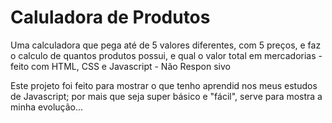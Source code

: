 # Caluladora de Produtos

Uma calculadora que pega até de 5 valores diferentes, com 5 preços, e faz o calculo de quantos produtos possui, e qual o valor total em mercadorias - feito com HTML, CSS e Javascript - Não Respon sivo

Este projeto foi feito para mostrar  o que tenho aprendid nos meus estudos de Javascript; por mais que seja super básico e "fácil", serve para mostra a minha evolução...
